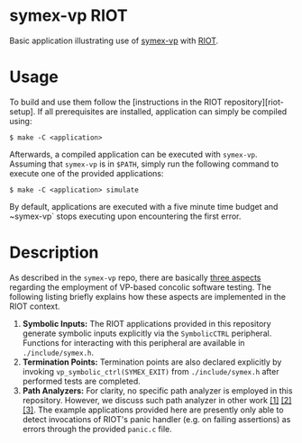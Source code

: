 # symex-vp RIOT

Basic application illustrating use of [symex-vp][symex-vp github] with [RIOT][riot web].

# Usage

To build and use them follow the [instructions in the RIOT repository][riot-setup].
If all prerequisites are installed, application can simply be compiled
using:

	$ make -C <application>

Afterwards, a compiled application can be executed with `symex-vp`.
Assuming that `symex-vp` is in `$PATH`, simply run the following command
to execute one of the provided applications:

	$ make -C <application> simulate

By default, applications are executed with a five minute time budget and
~symex-vp` stops executing upon encountering the first error.

# Description

As described in the `symex-vp` repo, there are basically
[three aspects][symex-vp usage] regarding the employment
of VP-based concolic software testing. The following listing briefly
explains how these aspects are implemented in the RIOT context.

1. **Symbolic Inputs:** The RIOT applications provided in this
   repository generate symbolic inputs explicitly via the `SymbolicCTRL`
   peripheral. Functions for interacting with this peripheral are
   available in `./include/symex.h`.
2. **Termination Points:** Termination points are also declared
   explicitly by invoking `vp_symbolic_ctrl(SYMEX_EXIT)` from
   `./include/symex.h` after performed tests are completed.
3. **Path Analyzers:** For clarity, no specific path analyzer is
   employed in this repository. However, we discuss such path analyzer
   in other work [\[1\]][hardbound-vp] [\[2\]][stacksize-vp]
   [\[3\]][checkedc-vp]. The example applications provided here are
   presently only able to detect invocations of RIOT's panic handler
   (e.g. on failing assertions) as errors through the provided
   `panic.c` file.

[symex-vp github]: https://github.com/agra-uni-bremen/symex-vp
[riot web]: https://www.riot-os.org/
[riot setup]: https://github.com/RIOT-OS/RIOT/blob/master/README.md#getting-started
[rfc 1055]: https://datatracker.ietf.org/doc/html/rfc1055
[hardbound-vp]: https://github.com/agra-uni-bremen/hardbound-vp#about
[stacksize-vp]: https://www.informatik.uni-bremen.de/agra/doc/konf/FDL21_VP_Stacksize.pdf
[checkedc-vp]: https://www.informatik.uni-bremen.de/agra/doc/konf/DAC-2021-CheckedC-Concolic-Testing.pdf
[symex-vp usage]: https://github.com/agra-uni-bremen/symex-vp#usage
